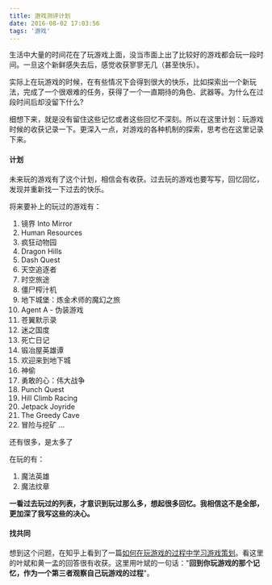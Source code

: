 ```yaml
---
title: 游戏测评计划
date: 2016-08-02 17:03:56
tags: '游戏'
---
```


生活中大量的时间花在了玩游戏上面，没当市面上出了比较好的游戏都会玩一段时间。一旦这个新鲜感失去后，感觉收获寥寥无几（甚至快乐）。

<!--more-->

实际上在玩游戏的时候，在有些情况下会得到很大的快乐，比如探索出一个新玩法，完成了一个很艰难的任务，获得了一个一直期待的角色、武器等。为什么在过段时间后却没留下什么?

细想下来，就是没有留住这些记忆或者这些回忆不深刻。所以在这里计划：玩游戏时候的收获记录一下。更深入一点，对游戏的各种机制的探索，思考也在这里记录下来。

#### 计划

未来玩的游戏有了这个计划，相信会有收获。过去玩的游戏也要写写，回忆回忆，发现并重新找一下过去的快乐。

将来要补上的玩过的游戏有：

1. 镜界 Into Mirror
2. Human Resources
3. 疯狂动物园
4. Dragon Hills
5. Dash Quest
6. 天空追逐者
7. 时空旅途
8. 僵尸榨汁机
9. 地下城堡：炼金术师的魔幻之旅
10. Agent A - 伪装游戏
11. 苍翼默示录
12. 迷之国度
13. 死亡日记
14. 锻冶屋英雄谭
15. 欢迎来到地下城
16. 神偷
17. 勇敢的心：伟大战争
18. Punch Quest
19. Hill Climb Racing
20. Jetpack Joyride
21. The Greedy Cave
22. 冒险与挖矿
...

还有很多，是太多了

在玩的有：

1. 魔法英雄
2. 魔法纹章

**一看过去玩过的列表，才意识到玩过那么多，想起很多回忆。我相信这不是全部，更加深了我写这些的决心。**


#### 找共同

想到这个问题，在知乎上看到了一篇[如何在玩游戏的过程中学习游戏策划][1]。看这里的叶斌和黄一孟的回答很有收获。这里用叶斌的一句话："**回到你玩游戏的那个记忆，作为一个第三者观察自己玩游戏的过程**"。




[1]: https://www.zhihu.com/question/20579410 "如何在玩游戏的过程中学习游戏策划"
